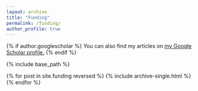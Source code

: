 ```yaml
---
layout: archive
title: "Funding"
permalink: /funding/
author_profile: true
---
```


{% if author.googlescholar %}
  You can also find my articles on <u><a href="{{author.googlescholar}}">my Google Scholar profile</a>.</u>
{% endif %}

{% include base_path %}

{% for post in site.funding reversed %}
  {% include archive-single.html %}
{% endfor %}
